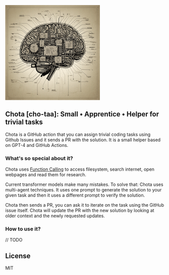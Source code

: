 ![header.png](header.png)
## Chota [cho-taa]: Small • Apprentice • Helper for trivial tasks

Chota is a GitHub action that you can assign trivial coding tasks using Github Issues and it sends a PR with the solution. It is a small helper based on GPT-4 and GitHub Actions.

### What's so special about it?

Chota uses [Function Calling](https://openai.com/blog/function-calling-and-other-api-updates) to access filesystem, search internet, open webpages and read them for research.

Current transformer models make many mistakes. To solve that: Chota uses multi-agent techniques. It uses one prompt to generate the solution to your given task and then it uses a different prompt to verify the solution.

Chota then sends a PR, you can ask it to iterate on the task using the GitHub issue itself. Chota will update the PR with the new solution by looking at older context and the newly requested updates.

### How to use it?
// TODO


## License
MIT

